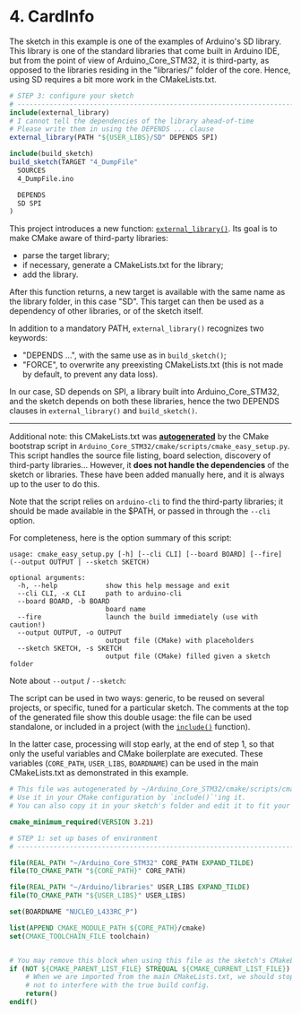 # 4. CardInfo


The sketch in this example is one of the examples of Arduino's SD library.
This library is one of the standard libraries that come built in Arduino IDE, but from the point of view of Arduino_Core_STM32, it is third-party, as opposed to the libraries residing in the "libraries/" folder of the core.
Hence, using SD requires a bit more work in the CMakeLists.txt.

```cmake
# STEP 3: configure your sketch
# -----------------------------------------------------------------------------
include(external_library)
# I cannot tell the dependencies of the library ahead-of-time
# Please write them in using the DEPENDS ... clause
external_library(PATH "${USER_LIBS}/SD" DEPENDS SPI)

include(build_sketch)
build_sketch(TARGET "4_DumpFile"
  SOURCES
  4_DumpFile.ino

  DEPENDS
  SD SPI
)
```

This project introduces a new function: [`external_library()`](https://github.com/stm32duino/wiki/wiki/Functions-reference#external_library).
Its goal is to make CMake aware of third-party libraries:
- parse the target library;
- if necessary, generate a CMakeLists.txt for the library;
- add the library.

After this function returns, a new target is available with the same name as the library folder, in this case "SD". This target can then be used as a dependency of other libraries, or of the sketch itself.

In addition to a mandatory PATH, `external_library()` recognizes two keywords:
- "DEPENDS ...", with the same use as in `build_sketch()`;
- "FORCE", to overwrite any preexisting CMakeLists.txt (this is not made by default, to prevent any data loss).

In our case, SD depends on SPI, a library built into Arduino_Core_STM32, and the sketch depends on both these libraries, hence the two DEPENDS clauses in `external_library()` and `build_sketch()`.

-------------------

Additional note: this CMakeLists.txt was [__autogenerated__](https://github.com/stm32duino/wiki/wiki/Quickstart-guide#quickstart-script) by the CMake bootstrap script in `Arduino_Core_STM32/cmake/scripts/cmake_easy_setup.py`. This script handles the source file listing, board selection, discovery of third-party libraries...
However, it __does not handle the dependencies__ of the sketch or libraries.
These have been added manually here, and it is always up to the user to do this.

Note that the script relies on `arduino-cli` to find the third-party libraries; it should be made available in the $PATH, or passed in through the `--cli` option.

For completeness, here is the option summary of this script:
```
usage: cmake_easy_setup.py [-h] [--cli CLI] [--board BOARD] [--fire] (--output OUTPUT | --sketch SKETCH)

optional arguments:
  -h, --help            show this help message and exit
  --cli CLI, -x CLI     path to arduino-cli
  --board BOARD, -b BOARD
                        board name
  --fire                launch the build immediately (use with caution!)
  --output OUTPUT, -o OUTPUT
                        output file (CMake) with placeholders
  --sketch SKETCH, -s SKETCH
                        output file (CMake) filled given a sketch folder
```

Note about `--output` / `--sketch`:

The script can be used in two ways: generic, to be reused on several projects, or specific, tuned for a particular sketch.
The  comments at the top of the generated file show this double usage: the file can be used standalone, or included in a project (with the [`include()`](https://cmake.org/cmake/help/latest/command/include.html) function).

In the latter case, processing will stop early, at the end of step 1, so that only the useful variables and CMake boilerplate are executed. These variables (`CORE_PATH`, `USER_LIBS`, `BOARDNAME`) can be used in the main CMakeLists.txt as demonstrated in this example.

```cmake
# This file was autogenerated by ~/Arduino_Core_STM32/cmake/scripts/cmake_easy_setup.py.
# Use it in your CMake configuration by `include()`'ing it.
# You can also copy it in your sketch's folder and edit it to fit your project.

cmake_minimum_required(VERSION 3.21)

# STEP 1: set up bases of environment
# -----------------------------------------------------------------------------

file(REAL_PATH "~/Arduino_Core_STM32" CORE_PATH EXPAND_TILDE)
file(TO_CMAKE_PATH "${CORE_PATH}" CORE_PATH)

file(REAL_PATH "~/Arduino/libraries" USER_LIBS EXPAND_TILDE)
file(TO_CMAKE_PATH "${USER_LIBS}" USER_LIBS)

set(BOARDNAME "NUCLEO_L433RC_P")

list(APPEND CMAKE_MODULE_PATH ${CORE_PATH}/cmake)
set(CMAKE_TOOLCHAIN_FILE toolchain)


# You may remove this block when using this file as the sketch's CMakeLists.txt
if (NOT ${CMAKE_PARENT_LIST_FILE} STREQUAL ${CMAKE_CURRENT_LIST_FILE})
    # When we are imported from the main CMakeLists.txt, we should stop here
    # not to interfere with the true build config.
    return()
endif()
```
